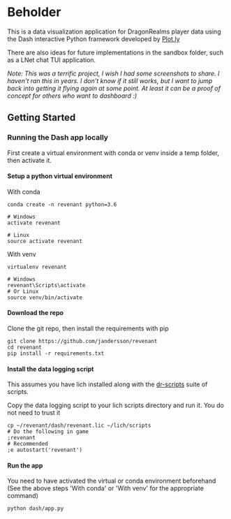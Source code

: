 
# Beholder

This is a data visualization application for DragonRealms player data using the Dash interactive Python framework developed by [Plot.ly](https://plot.ly/)

There are also ideas for future implementations in the sandbox folder, such as a LNet chat TUI application.

*Note: This was a terrific project, I wish I had some screenshots to share. I haven't ran this in years. I don't know if it still works, but I want to jump back into getting it flying again at some point. At least it can be a proof of concept for others who want to dashboard :)*

## Getting Started

### Running the Dash app locally
First create a virtual environment with conda or venv inside a temp folder, then activate it.

#### Setup a python virtual environment

With conda
```
conda create -n revenant python=3.6

# Windows
activate revenant

# Linux
source activate revenant
```

With venv
```
virtualenv revenant

# Windows
revenant\Scripts\activate
# Or Linux
source venv/bin/activate
```

#### Download the repo

Clone the git repo, then install the requirements with pip
```
git clone https://github.com/jandersson/revenant 
cd revenant
pip install -r requirements.txt
```

#### Install the data logging script 
This assumes you have lich installed along with the [dr-scripts](https://github.com/rpherbig/dr-scripts) suite of scripts.

Copy the data logging script to your lich scripts directory and run it. You do not need to trust it
```
cp ~/revenant/dash/revenant.lic ~/lich/scripts
# Do the following in game
;revenant
# Recommended
;e autostart('revenant')
```

#### Run the app
You need to have activated the virtual or conda environment beforehand (See the above steps 'With conda' or 'With venv' for the appropriate command)
```
python dash/app.py
```
